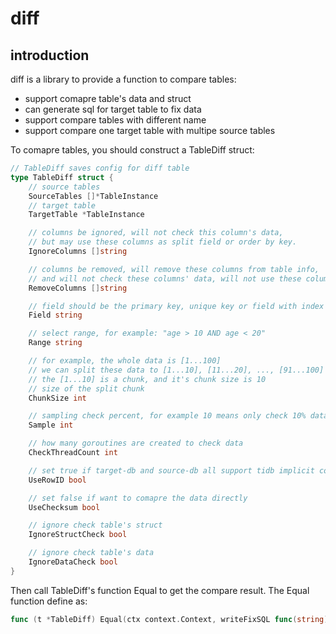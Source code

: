 # diff
## introduction
diff is a library to provide a function to compare tables:
- support comapre table's data and struct
- can generate sql for target table to fix data
- support compare tables with different name
- support compare one target table with multipe source tables


To comapre tables, you should construct a TableDiff struct:
```go
// TableDiff saves config for diff table
type TableDiff struct {
	// source tables
	SourceTables []*TableInstance
	// target table
	TargetTable *TableInstance

	// columns be ignored, will not check this column's data, 
	// but may use these columns as split field or order by key.
	IgnoreColumns []string

	// columns be removed, will remove these columns from table info,
	// and will not check these columns' data, will not use these columns as split field or order by key too.
	RemoveColumns []string

	// field should be the primary key, unique key or field with index
	Field string

	// select range, for example: "age > 10 AND age < 20"
	Range string

	// for example, the whole data is [1...100]
	// we can split these data to [1...10], [11...20], ..., [91...100]
	// the [1...10] is a chunk, and it's chunk size is 10
	// size of the split chunk
	ChunkSize int

	// sampling check percent, for example 10 means only check 10% data
	Sample int

	// how many goroutines are created to check data
	CheckThreadCount int

	// set true if target-db and source-db all support tidb implicit column "_tidb_rowid"
	UseRowID bool

	// set false if want to comapre the data directly
	UseChecksum bool

	// ignore check table's struct
	IgnoreStructCheck bool

	// ignore check table's data
	IgnoreDataCheck bool
}
```

Then call TableDiff's function Equal to get the compare result. The Equal function define as:
```go
func (t *TableDiff) Equal(ctx context.Context, writeFixSQL func(string) error) (structEqual bool, dataEqual bool, err error)
```
